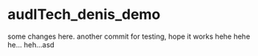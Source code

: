 # audITech_denis_demo

some changes here.
another commit for testing, hope it works hehe hehe he... heh...asd